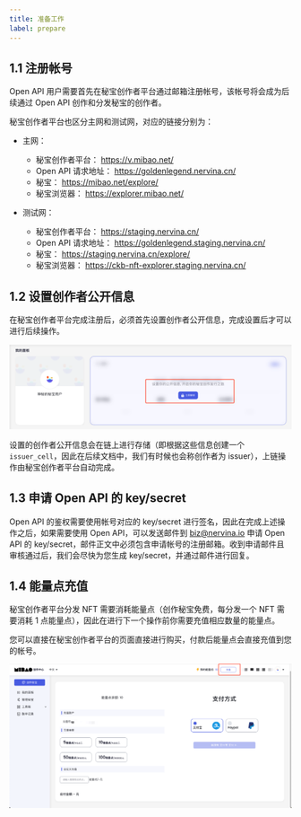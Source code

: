 ```yaml
---
title: 准备工作
label: prepare
---
```


## 1.1 注册帐号

Open API 用户需要首先在秘宝创作者平台通过邮箱注册帐号，该帐号将会成为后续通过 Open API 创作和分发秘宝的创作者。

秘宝创作者平台也区分主网和测试网，对应的链接分别为：

- 主网：

  - 秘宝创作者平台： https://v.mibao.net/
  - Open API 请求地址： https://goldenlegend.nervina.cn/
  - 秘宝： https://mibao.net/explore/
  - 秘宝浏览器： https://explorer.mibao.net/

- 测试网：

  - 秘宝创作者平台： https://staging.nervina.cn/
  - Open API 请求地址： https://goldenlegend.staging.nervina.cn/
  - 秘宝： https://staging.nervina.cn/explore/
  - 秘宝浏览器： https://ckb-nft-explorer.staging.nervina.cn/

## 1.2 设置创作者公开信息

在秘宝创作者平台完成注册后，必须首先设置创作者公开信息，完成设置后才可以进行后续操作。

![1643005485583.png](./image/1643005485583.png)

设置的创作者公开信息会在链上进行存储（即根据这些信息创建一个 `issuer_cell`，因此在后续文档中，我们有时候也会称创作者为 issuer），上链操作由秘宝创作者平台自动完成。

## 1.3 申请 Open API 的 key/secret

Open API 的鉴权需要使用帐号对应的 key/secret 进行签名，因此在完成上述操作之后，如果需要使用 Open API，可以发送邮件到 biz@nervina.io 申请 Open API 的 key/secret，邮件正文中必须包含申请帐号的注册邮箱。收到申请邮件且审核通过后，我们会尽快为您生成 key/secret，并通过邮件进行回复。

## 1.4 能量点充值

秘宝创作者平台分发 NFT 需要消耗能量点（创作秘宝免费，每分发一个 NFT 需要消耗 1 点能量点），因此在进行下一个操作前你需要充值相应数量的能量点。

您可以直接在秘宝创作者平台的页面直接进行购买，付款后能量点会直接充值到您的帐号。

![1643006283818.png](./image/1643006283818.png)
